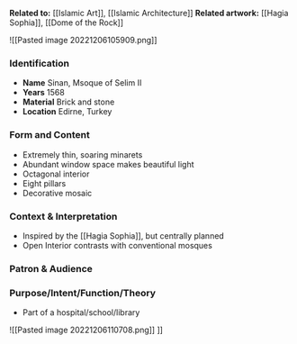 **Related to:** [[Islamic Art]], [[Islamic Architecture]]
**Related artwork:** [[Hagia Sophia]], [[Dome of the Rock]]
 
![[Pasted image 20221206105909.png]]

### Identification
- **Name** Sinan, Msoque of Selim II
- **Years** 1568
- **Material** Brick and stone
- **Location** Edirne, Turkey

### Form and Content
- Extremely thin, soaring minarets
- Abundant window space makes beautiful light
- Octagonal interior
- Eight pillars
- Decorative mosaic

### Context & Interpretation
- Inspired by the [[Hagia Sophia]], but centrally planned
- Open Interior contrasts with conventional mosques

### Patron & Audience


### Purpose/Intent/Function/Theory
- Part of a hospital/school/library

![[Pasted image 20221206110708.png]]
 ]]